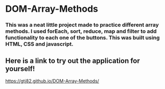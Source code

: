 # DOM-Array-Methods

### This was a neat little project made to practice different array methods. I used forEach, sort, reduce, map and filter to add functionality to each one of the buttons. This was built using HTML, CSS and javascript.

## Here is a link to try out the application for yourself!
https://gtj82.github.io/DOM-Array-Methods/